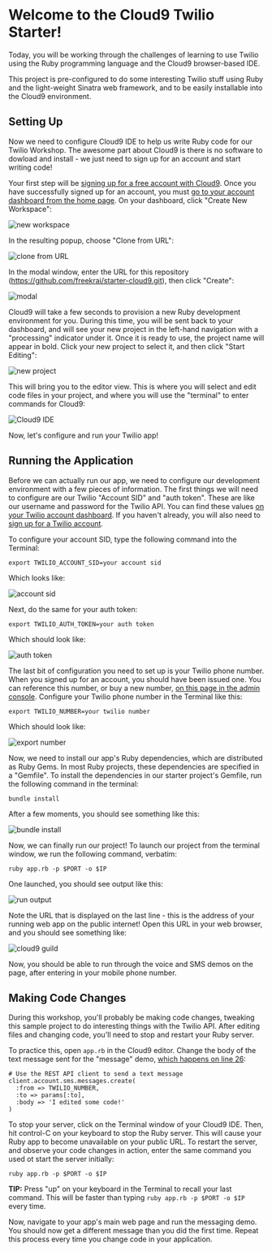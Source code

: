 # Welcome to the Cloud9 Twilio Starter!

Today, you will be working through the challenges of learning to use Twilio using the Ruby programming language and the Cloud9 browser-based IDE.  

This project is pre-configured to do some interesting Twilio stuff using Ruby and the light-weight Sinatra web framework, and to be easily installable into the Cloud9 environment.

## Setting Up

Now we need to configure Cloud9 IDE to help us write Ruby code for our Twilio Workshop.  The awesome part about Cloud9 is there is no software to dowload and install - we just need to sign up for an account and start writing code!

Your first step will be [signing up for a free account with Cloud9](https://c9.io/site/pricing/).  Once you have successfully signed up for an account, you must [go to your account dashboard from the home page](https://c9.io/).  On your dashboard, click "Create New Workspace":

![new workspace](http://demo.kevinwhinnery.com/upload/Dashboard_-_Cloud9-20130827-075733.png)

In the resulting popup, choose "Clone from URL":

![clone from URL](http://demo.kevinwhinnery.com/upload/Fullscreen-20130827-080032.png?bustgithubcache=true)

In the modal window, enter the URL for this repository (https://github.com/freekrai/starter-cloud9.git), then click "Create":

![modal](https://dl.dropboxusercontent.com/u/461614/startc9.png)

Cloud9 will take a few seconds to provision a new Ruby development environment for you.  During this time, you will be sent back to your dashboard, and will see your new project in the left-hand navigation with a "processing" indicator under it.  Once it is ready to use, the project name will appear in bold.  Click your new project to select it, and then click "Start Editing":

![new project](http://demo.kevinwhinnery.com/upload/Dashboard_-_Cloud9-20130827-080457.png)

This will bring you to the editor view.  This is where you will select and edit code files in your project, and where you will use the "terminal" to enter commands for Cloud9:

![Cloud9 IDE](http://demo.kevinwhinnery.com/upload/starter-cloud9_-_Cloud9-20130827-081045.png)

Now, let's configure and run your Twilio app!

## Running the Application
Before we can actually run our app, we need to configure our development environment with a few pieces of information.  The first things we will need to configure are our Twilio "Account SID" and "auth token".  These are like our username and password for the Twilio API.  You can find these values [on your Twilio account dashboard](https://www.twilio.com/user/account).  If you haven't already, you will also need to [sign up for a Twilio account](https://www.twilio.com/try-twilio).

To configure your account SID, type the following command into the Terminal:

    export TWILIO_ACCOUNT_SID=your account sid

Which looks like:

![account sid](http://demo.kevinwhinnery.com/upload/starter-cloud9_-_Cloud9-20130827-081747.png)

Next, do the same for your auth token:

    export TWILIO_AUTH_TOKEN=your auth token

Which should look like:

![auth token](http://demo.kevinwhinnery.com/upload/starter-cloud9_-_Cloud9-20130827-081944.png)

The last bit of configuration you need to set up is your Twilio phone number.  When you signed up for an account, you should have been issued one.  You can reference this number, or buy a new number, [on this page in the admin console](https://www.twilio.com/user/account/phone-numbers/incoming).  Configure your Twilio phone number in the Terminal like this:

    export TWILIO_NUMBER=your twilio number

Which should look like:

![export number](http://demo.kevinwhinnery.com/upload/starter-cloud9_-_Cloud9-20130827-085227.png)

Now, we need to install our app's Ruby dependencies, which are distributed as Ruby Gems.  In most Ruby projects, these dependencies are specified in a "Gemfile".  To install the dependencies in our starter project's Gemfile, run the following command in the terminal:

    bundle install

After a few moments, you should see something like this:

![bundle install](http://demo.kevinwhinnery.com/upload/starter-cloud9_-_Cloud9-20130827-085515.png)

Now, we can finally run our project!  To launch our project from the terminal window, we run the following command, verbatim:

    ruby app.rb -p $PORT -o $IP

One launched, you should see output like this:

![run output](https://dl.dropboxusercontent.com/u/461614/hello.png)

Note the URL that is displayed on the last line - this is the address of your running web app on the public internet!  Open this URL in your web browser, and you should see something like:

![cloud9 guild](http://demo.kevinwhinnery.com/upload/Welcome_to_the_Cloud9_Guild%21-20130827-090940.png)

Now, you should be able to run through the voice and SMS demos on the page, after entering in your mobile phone number.

## Making Code Changes
During this workshop, you'll probably be making code changes, tweaking this sample project to do interesting things with the Twilio API.  After editing files and changing code, you'll need to stop and restart your Ruby server.

To practice this, open `app.rb` in the Cloud9 editor.  Change the body of the text message sent for the "message" demo, [which happens on line 26](https://github.com/twilio/starter-cloud9/blob/master/app.rb#L26):

    # Use the REST API client to send a text message
    client.account.sms.messages.create(
      :from => TWILIO_NUMBER,
      :to => params[:to],
      :body => 'I edited some code!'
    )

To stop your server, click on the Terminal window of your Cloud9 IDE.  Then, hit control-C on your keyboard to stop the Ruby server.  This will cause your Ruby app to become unavailable on your public URL.  To restart the server, and observe your code changes in action, enter the same command you used ot start the server initially:

    ruby app.rb -p $PORT -o $IP

__TIP:__ Press "up" on your keyboard in the Terminal to recall your last command.  This will be faster than typing `ruby app.rb -p $PORT -o $IP` every time.

Now, navigate to your app's main web page and run the messaging demo.  You should now get a different message than you did the first time.  Repeat this process every time you change code in your application.
